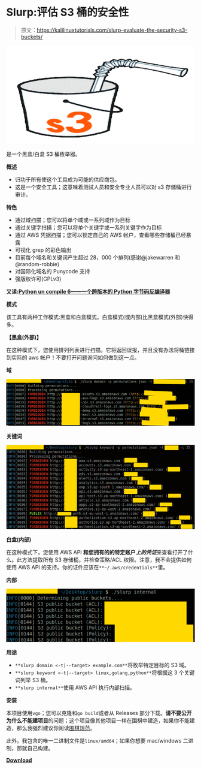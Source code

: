 # Slurp:评估 S3 桶的安全性

> 原文：<https://kalilinuxtutorials.com/slurp-evaluate-the-security-s3-buckets/>

[![Slurp : Evaluate The Security Of S3 Buckets](img/15aec0f6380438d01ac0e13848d5c16d.png "Slurp : Evaluate The Security Of S3 Buckets")](https://1.bp.blogspot.com/-l4XI-ivpFNM/XUXVyBsthfI/AAAAAAAABpc/mSWm_mBOEB8vMqgTmhDQtJRXLngLGrp3wCLcBGAs/s1600/slurp%25281%2529.png)

是一个黑盒/白盒 S3 桶枚举器。

**概述**

*   归功于所有使这个工具成为可能的供应商包。
*   这是一个安全工具；这意味着测试人员和安全专业人员可以对 s3 存储桶进行审计。

**特色**

*   通过域扫描；您可以将单个域或一系列域作为目标
*   通过关键字扫描；您可以将单个关键字或一系列关键字作为目标
*   通过 AWS 凭据扫描；您可以锁定自己的 AWS 帐户，查看哪些存储桶已经暴露
*   可视化 grep 的彩色输出
*   目前每个域名和关键词产生超过 28，000 个排列(感谢@jakewarren 和@random-robbie)
*   对国际化域名的 Punycode 支持
*   强版权许可(GPLv3)

**又读:[Python un compile 6——一个跨版本的 Python 字节码反编译器](https://kalilinuxtutorials.com/python-uncompyle6/)**

**模式**

该工具有两种工作模式:黑盒和白盒模式。白盒模式(或内部)比黑盒模式(外部)快得多。

**【黑盒(外部)】**

在这种模式下，您使用排列列表进行扫描。它将返回误报，并且没有办法将桶链接到实际的 aws 帐户！不要打开问题询问如何做到这一点。

**域**

![](img/0b4acfa84f43ef7e82e7228622bb6103.png)

**关键词**

![](img/668d7009e3b14333cf75b2c18f5276a4.png)

**白盒(内部)**

在这种模式下，您使用 AWS API **和您拥有的的特定账户*上的凭证***来查看打开了什么。此方法提取所有 S3 存储桶，并检查策略/ACL 权限。注意，我不会提供如何使用 AWS API 的支持。你的证件应该在`**~/.aws/credentials**`里。

**内部**

![](img/2e4bed66f8bf44d9c282f9016cdaea9a.png)

**用途**

*   `**slurp domain <-t|--target> example.com**`将枚举特定目标的 S3 域。
*   `**slurp keyword <-t|--target> linux,golang,python**`将根据这 3 个关键词列举 S3 桶。
*   `**slurp internal**`使用 AWS API 执行内部扫描。

**安装**

本项目使用`vgo`；您可以克隆和`go build`或者从 Releases 部分下载。**请不要公开为什么不能建项目**的问题；这个项目像其他项目一样在围棋中建造，如果你不能建造，那么我强烈建议你阅读[围棋规范](https://golang.org/ref/spec)。

此外，我包含的唯一二进制文件是`linux/amd64`；如果你想要 mac/windows 二进制，那就自己构建。

[**Download**](https://github.com/hehnope/slurp)